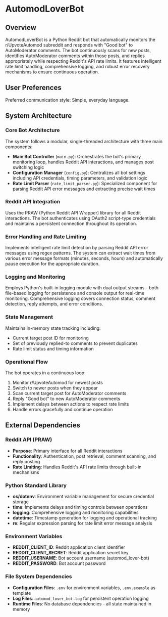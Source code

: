 # AutomodLoverBot

## Overview

AutomodLoverBot is a Python Reddit bot that automatically monitors the r/UpvoteAutomod subreddit and responds with "Good bot" to AutoModerator comments. The bot continuously scans for new posts, identifies AutoModerator comments within those posts, and replies appropriately while respecting Reddit's API rate limits. It features intelligent rate limit handling, comprehensive logging, and robust error recovery mechanisms to ensure continuous operation.

## User Preferences

Preferred communication style: Simple, everyday language.

## System Architecture

### Core Bot Architecture
The system follows a modular, single-threaded architecture with three main components:

- **Main Bot Controller** (`main.py`): Orchestrates the bot's primary monitoring loop, handles Reddit API interactions, and manages post switching logic
- **Configuration Manager** (`config.py`): Centralizes all bot settings including API credentials, timing parameters, and validation logic
- **Rate Limit Parser** (`rate_limit_parser.py`): Specialized component for parsing Reddit API error messages and extracting precise wait times

### Reddit API Integration
Uses the PRAW (Python Reddit API Wrapper) library for all Reddit interactions. The bot authenticates using OAuth2 script-type credentials and maintains a persistent connection throughout its operation.

### Error Handling and Rate Limiting
Implements intelligent rate limit detection by parsing Reddit API error messages using regex patterns. The system can extract wait times from various error message formats (minutes, seconds, hours) and automatically pause execution for the appropriate duration.

### Logging and Monitoring
Employs Python's built-in logging module with dual output streams - both file-based logging for persistence and console output for real-time monitoring. Comprehensive logging covers connection status, comment detection, reply attempts, and error conditions.

### State Management
Maintains in-memory state tracking including:
- Current target post ID for monitoring
- Set of previously replied-to comments to prevent duplicates
- Rate limit status and timing information

### Operational Flow
The bot operates in a continuous loop:
1. Monitor r/UpvoteAutomod for newest posts
2. Switch to newer posts when they appear
3. Scan current target post for AutoModerator comments
4. Reply "Good bot" to new AutoModerator comments
5. Implement delays between actions to respect rate limits
6. Handle errors gracefully and continue operation

## External Dependencies

### Reddit API (PRAW)
- **Purpose**: Primary interface for all Reddit interactions
- **Functionality**: Authentication, post retrieval, comment scanning, and reply posting
- **Rate Limiting**: Handles Reddit's API rate limits through built-in mechanisms

### Python Standard Library
- **os/dotenv**: Environment variable management for secure credential storage
- **time**: Implements delays and timing controls between operations
- **logging**: Comprehensive logging and monitoring capabilities
- **datetime**: Timestamp generation for logging and operational tracking
- **re**: Regular expression parsing for rate limit error message analysis

### Environment Variables
- **REDDIT_CLIENT_ID**: Reddit application client identifier
- **REDDIT_CLIENT_SECRET**: Reddit application secret key
- **REDDIT_USERNAME**: Bot account username (automod_lover-bot)
- **REDDIT_PASSWORD**: Bot account password

### File System Dependencies
- **Configuration Files**: `.env` for environment variables, `.env.example` as template
- **Log Files**: `automod_lover_bot.log` for persistent operation logging
- **Runtime Files**: No database dependencies - all state maintained in memory